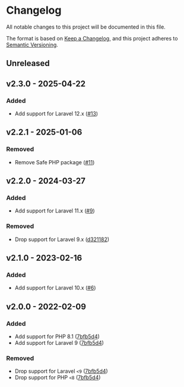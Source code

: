 # Changelog

All notable changes to this project will be documented in this file.

The format is based on [Keep a Changelog](https://keepachangelog.com), and this project adheres to [Semantic Versioning](https://semver.org).

## Unreleased

## v2.3.0 - 2025-04-22

### Added
- Add support for Laravel 12.x ([#13](https://github.com/owenvoke/blade-entypo/pull/13))

## v2.2.1 - 2025-01-06

### Removed

- Remove Safe PHP package ([#11](https://github.com/owenvoke/blade-entypo/pull/11))

## v2.2.0 - 2024-03-27

### Added
- Add support for Laravel 11.x ([#9](https://github.com/owenvoke/blade-entypo/pull/9))

### Removed
- Drop support for Laravel 9.x ([d321182](https://github.com/owenvoke/blade-entypo/commit/d3211828e7f738be2c6051bac007e2959c53cc4e))

## v2.1.0 - 2023-02-16

### Added
- Add support for Laravel 10.x ([#6](https://github.com/owenvoke/blade-entypo/pull/6))

## v2.0.0 - 2022-02-09

### Added
- Add support for PHP 8.1 ([7bfb5d4](https://github.com/owenvoke/blade-entypo/commit/7bfb5d490150d6479b485f96220a7590204f222d))
- Add support for Laravel 9 ([7bfb5d4](https://github.com/owenvoke/blade-entypo/commit/7bfb5d490150d6479b485f96220a7590204f222d))

### Removed
- Drop support for Laravel `<9` ([7bfb5d4](https://github.com/owenvoke/blade-entypo/commit/7bfb5d490150d6479b485f96220a7590204f222d))
- Drop support for PHP `<8` ([7bfb5d4](https://github.com/owenvoke/blade-entypo/commit/7bfb5d490150d6479b485f96220a7590204f222d))
